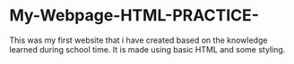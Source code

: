 # My-Webpage-HTML-PRACTICE-
This was my first website that i have created based on the knowledge learned during school time. It is made using basic HTML and some styling.
